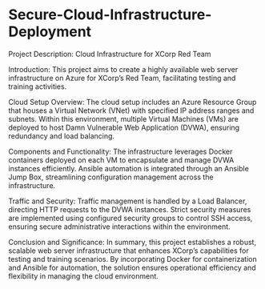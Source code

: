 # Secure-Cloud-Infrastructure-Deployment
Project Description: Cloud Infrastructure for XCorp Red Team

Introduction:
This project aims to create a highly available web server infrastructure on Azure for XCorp’s Red Team, facilitating testing and training activities.

Cloud Setup Overview:
The cloud setup includes an Azure Resource Group that houses a Virtual Network (VNet) with specified IP address ranges and subnets. Within this environment, multiple Virtual Machines (VMs) are deployed to host Damn Vulnerable Web Application (DVWA), ensuring redundancy and load balancing.

Components and Functionality:
The infrastructure leverages Docker containers deployed on each VM to encapsulate and manage DVWA instances efficiently. Ansible automation is integrated through an Ansible Jump Box, streamlining configuration management across the infrastructure.

Traffic and Security:
Traffic management is handled by a Load Balancer, directing HTTP requests to the DVWA instances. Strict security measures are implemented using configured security groups to control SSH access, ensuring secure administrative interactions within the environment.

Conclusion and Significance:
In summary, this project establishes a robust, scalable web server infrastructure that enhances XCorp’s capabilities for testing and training scenarios. By incorporating Docker for containerization and Ansible for automation, the solution ensures operational efficiency and flexibility in managing the cloud environment.
